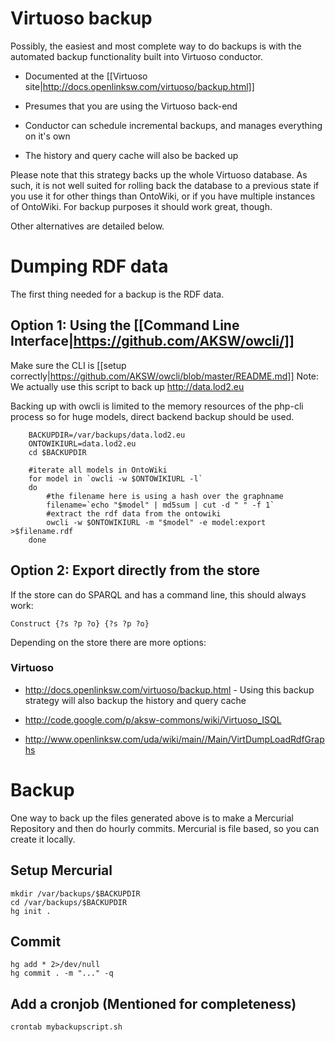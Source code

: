# Virtuoso backup

Possibly, the easiest and most complete way to do backups is with the automated backup functionality built into Virtuoso conductor. 

 - Documented at the [[Virtuoso site|http://docs.openlinksw.com/virtuoso/backup.html]]

 - Presumes that you are using the Virtuoso back-end

 - Conductor can schedule incremental backups, and manages everything on it's own

 - The history and query cache will also be backed up

Please note that this strategy backs up the whole Virtuoso database. As such, it is not well suited for rolling back the database to a previous state if you use it for other things than OntoWiki, or if you have multiple instances of OntoWiki. For backup purposes it should work great, though.

Other alternatives are detailed below.

# Dumping RDF data
The first thing needed for a backup is the RDF data.

## Option 1: Using the [[Command Line Interface|https://github.com/AKSW/owcli/]]
Make sure the CLI is [[setup correctly|https://github.com/AKSW/owcli/blob/master/README.md]]
Note: We actually use this script to back up <http://data.lod2.eu>

Backing up with owcli is limited to the memory resources of the php-cli process so for huge models, direct backend backup should be used.
```
    BACKUPDIR=/var/backups/data.lod2.eu
    ONTOWIKIURL=data.lod2.eu
    cd $BACKUPDIR
    
    #iterate all models in OntoWiki
    for model in `owcli -w $ONTOWIKIURL -l`
    do
        #the filename here is using a hash over the graphname
        filename=`echo "$model" | md5sum | cut -d " " -f 1`
        #extract the rdf data from the ontowiki
        owcli -w $ONTOWIKIURL -m "$model" -e model:export >$filename.rdf
    done

```

## Option 2: Export directly from the store
If the store can do SPARQL and has a command line, this should always work:

```
Construct {?s ?p ?o} {?s ?p ?o}
```

Depending on the store there are more options:

### Virtuoso

  * <http://docs.openlinksw.com/virtuoso/backup.html> - Using this backup strategy will also backup the history and query cache
  
  * <http://code.google.com/p/aksw-commons/wiki/Virtuoso_ISQL>
  
  * <http://www.openlinksw.com/uda/wiki/main//Main/VirtDumpLoadRdfGraphs>

# Backup

One way to back up the files generated above is to make a Mercurial Repository and then do hourly commits. Mercurial is file based, so you can create it locally.

## Setup Mercurial

```
mkdir /var/backups/$BACKUPDIR
cd /var/backups/$BACKUPDIR
hg init .
```

## Commit

```
hg add * 2>/dev/null
hg commit . -m "..." -q
```

## Add a cronjob (Mentioned for completeness)

```
crontab mybackupscript.sh
```
